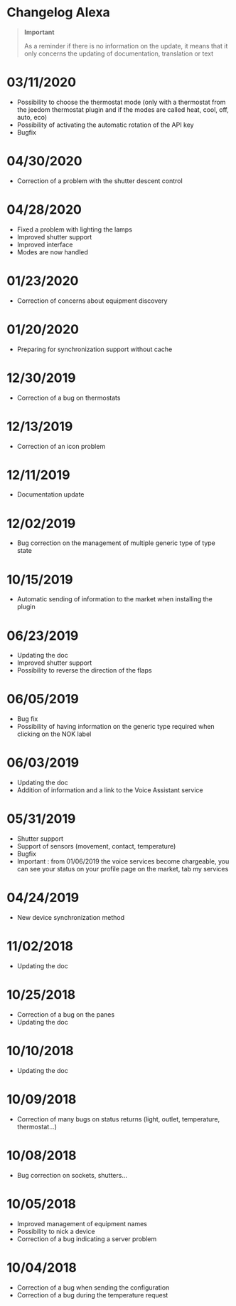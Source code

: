 # Changelog Alexa

>**Important**
>
>As a reminder if there is no information on the update, it means that it only concerns the updating of documentation, translation or text

# 03/11/2020

- Possibility to choose the thermostat mode (only with a thermostat from the jeedom thermostat plugin and if the modes are called heat, cool, off, auto, eco)
- Possibility of activating the automatic rotation of the API key
- Bugfix

# 04/30/2020

- Correction of a problem with the shutter descent control

# 04/28/2020

- Fixed a problem with lighting the lamps
- Improved shutter support
- Improved interface
- Modes are now handled

# 01/23/2020

- Correction of concerns about equipment discovery

# 01/20/2020

- Preparing for synchronization support without cache

# 12/30/2019

- Correction of a bug on thermostats

# 12/13/2019

- Correction of an icon problem

# 12/11/2019

- Documentation update

# 12/02/2019

- Bug correction on the management of multiple generic type of type state

# 10/15/2019

- Automatic sending of information to the market when installing the plugin

# 06/23/2019

- Updating the doc
- Improved shutter support
- Possibility to reverse the direction of the flaps

# 06/05/2019

- Bug fix
- Possibility of having information on the generic type required when clicking on the NOK label

# 06/03/2019

- Updating the doc
- Addition of information and a link to the Voice Assistant service

# 05/31/2019

- Shutter support
- Support of sensors (movement, contact, temperature)
- Bugfix
- Important : from 01/06/2019 the voice services become chargeable, you can see your status on your profile page on the market, tab my services

# 04/24/2019

- New device synchronization method

# 11/02/2018

- Updating the doc

# 10/25/2018

- Correction of a bug on the panes
- Updating the doc

# 10/10/2018

- Updating the doc

# 10/09/2018

- Correction of many bugs on status returns (light, outlet, temperature, thermostat...)

# 10/08/2018

- Bug correction on sockets, shutters...

# 10/05/2018

- Improved management of equipment names
- Possibility to nick a device
- Correction of a bug indicating a server problem

# 10/04/2018

- Correction of a bug when sending the configuration
- Correction of a bug during the temperature request
